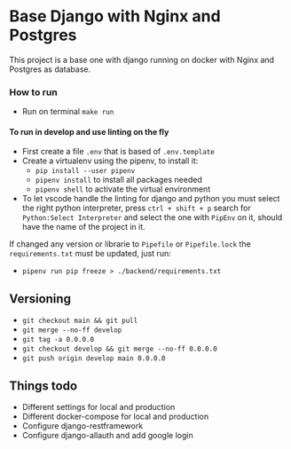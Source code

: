 # Base Django with Nginx and Postgres

This project is a base one with django running on docker with Nginx and Postgres as database.


### How to run

- Run on terminal ```make run```

#### To run in develop and use linting on the fly

- First create a file ```.env``` that is based of ```.env.template```
- Create a virtualenv using the pipenv, to install it:
    - ```pip install --user pipenv```
    - ```pipenv install``` to install all packages needed
    - ```pipenv shell``` to activate the virtual environment
- To let vscode handle the linting for django and python you must select the right python interpreter, press ```ctrl + shift + p``` search for ```Python:Select Interpreter``` and select the one with ```PipEnv``` on it, should have the name of the project in it.

If changed any version or librarie to ```Pipefile``` or ```Pipefile.lock``` the ```requirements.txt``` must be updated, just run:
- ```pipenv run pip freeze > ./backend/requirements.txt```


## Versioning

- ```git checkout main && git pull```
- ```git merge --no-ff develop```
- ```git tag -a 0.0.0.0```
- ```git checkout develop && git merge --no-ff 0.0.0.0```
- ```git push origin develop main 0.0.0.0```


## Things todo

- Different settings for local and production
- Different docker-compose for local and production
- Configure django-restframework
- Configure django-allauth and add google login